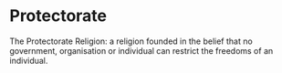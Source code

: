 # Protectorate
The Protectorate Religion: a religion founded in the belief that no government, organisation or individual can restrict the freedoms of an individual.
